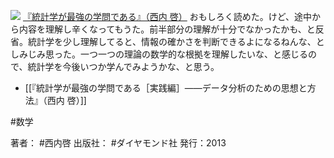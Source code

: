 
[![](https://images-fe.ssl-images-amazon.com/images/I/41-4aLbrvpL._SL160_.jpg)](http://www.amazon.co.jp/exec/obidos/ASIN/4478022216/choiyaki81-22/ref=nosim)
[『統計学が最強の学問である』（西内 啓）](http://www.amazon.co.jp/exec/obidos/ASIN/4478022216/choiyaki81-22/ref=nosim)
おもしろく読めた。けど、途中から内容を理解し辛くなってもうた。前半部分の理解が十分でなかったかも、と反省。統計学を少し理解してると、情報の確かさを判断できるよになるねんな、としみじみ思った。一つ一つの理論の数学的な根拠を理解したいな、と感じるので、統計学を今後いつか学んでみようかな、と思う。

- [[『統計学が最強の学問である［実践編］――データ分析のための思想と方法』（西内 啓）]]

#数学

著者： #西内啓
出版社： #ダイヤモンド社
発行：2013
